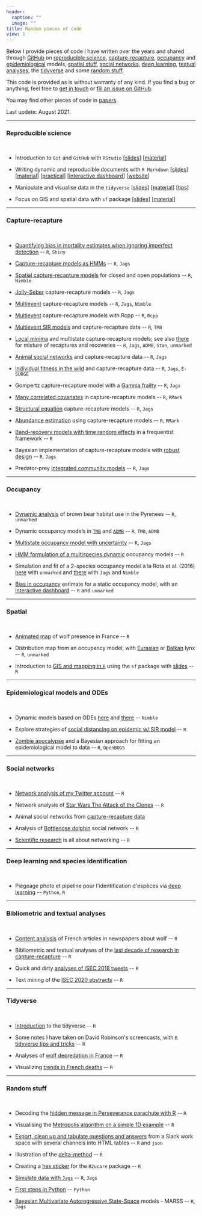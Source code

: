 ```yaml
---
header:
  caption: ""
  image: ""
title: Random pieces of code
view: 1
---
```


Below I provide pieces of code I have written over the years and shared through [GitHub](https://github.com/oliviergimenez) on [reproducible science](#reproducible-science), [capture-recapture](#capture-recapture),  [occupancy](#occupancy) and [epidemiological](#epidemiological-models-and-odes) models, [spatial stuff](#spatial), [social networks](#social-networks), [deep learning](#deep-learning-and-species-identification), [textual analyses](#bibliometric-and-textual-analyses), the [tidyverse](#tidyverse) and some [random stuff](#random-stuff).

This code is provided as is without warranty of any kind. If you find a bug or anything, feel free to [get in touch](mailto:olivier.gimenez@cefe.cnrs.fr) or [fill an issue on GitHub](https://docs.github.com/en/github/managing-your-work-on-github/creating-an-issue). 

You may find other pieces of code in [papers](https://oliviergimenez.github.io/publication/papers/).

Last update: August 2021.

<hr>

### Reproducible science

<br>

+ Introduction to `Git` and `GitHub` with `RStudio` [[slides](https://oliviergimenez.github.io/quick-intro-git-github-rstudio/#1)] [[material](https://github.com/oliviergimenez/quick-intro-git-github-rstudio)]

+ Writing dynamic and reproducible documents with `R Markdown` [[slides](https://oliviergimenez.github.io/intro_rmarkdown/#1)] [[material](https://github.com/oliviergimenez/intro_rmarkdown)] [[practical](https://github.com/oliviergimenez/intro_rmarkdown_practical)] [[interactive dashboard](https://github.com/oliviergimenez/bias_occupancy)] [[website](https://www.youtube.com/watch?v=4OUEss2XF7E&t=1s)]

+ Manipulate and visualise data in the `tidyverse` [[slides](https://oliviergimenez.github.io/intro_tidyverse/#1)] [[material](https://github.com/oliviergimenez/intro_tidyverse)] [[tips](https://oliviergimenez.github.io/tidyverse-tips/)]

+ Focus on GIS and spatial data with `sf` package [[slides](https://oliviergimenez.github.io/intro_spatialR/#1)] [[material](https://github.com/oliviergimenez/intro_spatialR)]

<hr>

### Capture-recapture

<br>

+ [Quantifying bias in mortality estimates when ignoring imperfect detection](https://github.com/oliviergimenez/bias_recovery) -- `R`, `Shiny` 

+ [Capture-recapture models as HMMs](https://github.com/oliviergimenez/IPMworkshop) -- `R`, `Jags` 

+ [Spatial capture-recapture models](https://github.com/oliviergimenez/basics_spatial_capturerecapture) for closed and open populations -- `R`, `Nimble` 

+ [Jolly-Seber](https://github.com/oliviergimenez/bayes-multistate-jollyseber) capture-recapture models -- `R`, `Jags`

+ [Multievent](https://github.com/oliviergimenez/multievent_jags_R) capture-recapture models --  `R`, `Jags`, `Nimble`

+ [Multievent](https://github.com/oliviergimenez/multieventRcpp) capture-recapture models with Rcpp --  `R`, `Rcpp`

+ [Multievent SIR models](https://github.com/oliviergimenez/sir_multievent) and capture-recapture data --  `R`, `TMB`

+ [Local minima](https://github.com/oliviergimenez/multistate_local_minima) and multistate capture-recapture models; see also [there](https://github.com/oliviergimenez/multistate_recaprecov) for mixture of recaptures and recoveries --  `R`, `Jags`, `ADMB`, `Stan`, `unmarked`

+ [Animal social networks](https://github.com/oliviergimenez/social_networks_capture_recapture) and capture-recapture data --  `R`, `Jags`
   
+ [Individual fitness in the wild](https://github.com/oliviergimenez/estim_fitness) and capture-recapture data --  `R`, `Jags`, `E-SURGE`

+ Gompertz capture-recapture model with a [Gamma frailty](https://github.com/oliviergimenez/GammaGompertzCR) --  `R`, `Jags`

+ [Many correlated covariates](https://github.com/oliviergimenez/p2cr) in capture-recapture models --  `R`, `RMark`

+  [Structural equation](https://github.com/oliviergimenez/sem_capturerecapture) capture-recapture models --  `R`, `Jags`

+ [Abundance estimation](https://github.com/oliviergimenez/abundance_estimation) using capture-recapture models --  `R`, `RMark`

+ [Band-recovery models with time random effects](https://github.com/oliviergimenez/mixed-bandrecovery-models) in a frequentist framework  --  `R`

+ Bayesian implementation of capture-recapture models with [robust design](https://github.com/oliviergimenez/bayesRD)  --  `R`, `Jags`

+ Predator-prey [integrated community models](https://github.com/oliviergimenez/predator_prey_icm) --  `R`, `Jags`

<hr>

### Occupancy

<br>

+ [Dynamic analysis](https://github.com/oliviergimenez/ursus_Pyrenees_occupancy) of brown bear habitat use in the Pyrenees --  `R`, `unmarked`

+ Dynamic occupancy models in [`TMB`](https://github.com/oliviergimenez/occupancy_TMB) and [`ADMB`](https://github.com/oliviergimenez/occupancy_in_ADMB) -- `R`, `TMB`, `ADMB`

+ [Multistate occupancy model with uncertainty](https://github.com/oliviergimenez/multistate_occupancy)  --  `R`, `Jags`

+ [HMM formulation of a multispecies dynamic](https://github.com/oliviergimenez/poaching_occupancy) occupancy models --  `R`

+ Simulation and fit of a 2-species occupancy model à la Rota et al. (2016) [here](https://github.com/oliviergimenez/2speciesoccupancy) with `unmarked` and [there](https://github.com/oliviergimenez/bayes2speciesoccupancy) with `Jags` and `Nimble`

+ [Bias in occupancy](https://github.com/oliviergimenez/bias_occupancy) estimate for a static occupancy model, with an [interactive dashboard](https://ecologicalstatistics.shinyapps.io/bias_occupancy/) -- `R` and `unmarked`

<hr>

### Spatial

<br>


+ [Animated map](https://github.com/oliviergimenez/tidytuesday/tree/master/2019/week52) of wolf presence in France --  `R`

+ Distribution map from an occupancy model, with [Eurasian](https://github.com/oliviergimenez/gis_map_occupancy) or [Balkan](https://github.com/oliviergimenez/occ_balkanlynx) lynx --  `R`, `unmarked`
   
+ Introduction to [GIS and mapping in `R`](https://github.com/oliviergimenez/intro_spatialR) using the `sf` package with [slides](https://oliviergimenez.github.io/introspatialR/) --  `R`

<hr>

### Epidemiological models and ODEs

<br>


+ Dynamic models based on ODEs [here](https://github.com/oliviergimenez/fitODEnimble) and [there](https://github.com/oliviergimenez/ODEnimble) --  `Nimble` 

+  Explore strategies of [social distancing on epidemic w/ SIR model](https://github.com/oliviergimenez/SIRcovid19#motivation) -- `R`

+ [Zombie apocalypse](https://github.com/oliviergimenez/fitODEswithOpenBUGS) and a Bayesian approach for fitting an epidemiological model to data --  `R`, `OpenBUGS`

<hr>

### Social networks

<br>

+ [Network analysis of my Twitter account](https://github.com/oliviergimenez/sna-twitter) --  `R`

+ Network analysis of [Star Wars The Attack of the Clones](https://github.com/oliviergimenez/starwars_network) --  `R`
   
+ Animal social networks from [capture-recapture data](https://github.com/oliviergimenez/social_networks_capture_recapture)

+ Analysis of [Bottlenose dolphin](https://github.com/oliviergimenez/tursiops_network_analysis) social network --  `R`

+ [Scientific research](https://github.com/oliviergimenez/phd-in-ecology-network) is all about networking --  `R`

<hr>

### Deep learning and species identification

<br>


+ Piégeage photo et pipeline pour l'identification d'espèces via [deep learning](https://github.com/oliviergimenez/DLcamtrap#pi%C3%A9geage-photo-et-pipeline-pour-lidentification-desp%C3%A8ces) -- `Python`, `R`

<hr> 

### Bibliometric and textual analyses

<br>


+ [Content analysis](https://github.com/oliviergimenez/wolf_content_analysis) of French articles in newspapers about wolf  --  `R`

+ Bibliometric and textual analyses of the [last decade of research in capture-recapture](https://github.com/oliviergimenez/appendix_capturerecapture_review) --  `R`

+ Quick and dirty [analyses of ISEC 2018 tweets](https://github.com/oliviergimenez/isec2018_tweet_analysis) --  `R`

+ Text mining of the [ISEC 2020 abstracts](https://github.com/oliviergimenez/textmining_isec2020/blob/master/textmining_isec2020abstracts.R) --  `R`


<hr>

### Tidyverse

<br>


+ [Introduction](https://github.com/oliviergimenez/intro_tidyverse#introduction-to-the-tidyverse) to the tidyverse --  `R`

+ Some notes I have taken on David Robinson's screencasts, with [`R` tidyverse tips and tricks](https://oliviergimenez.github.io/tidyverse-tips/) --  `R`

+ Analyses of [wolf depredation in France](https://github.com/oliviergimenez/analysesGeoloup) --  `R`

+ Visualizing [trends in French deaths](https://github.com/oliviergimenez/deces_coulmont) --  `R` 


<hr>

### Random stuff

<br>

+ Decoding the [hidden message in Perseverance parachute with R](https://gist.github.com/oliviergimenez/26236ed51d4d3a338637867f722992e3) -- `R`

+ Visualising the [Metropolis algorithm on a simple 1D example](https://gist.github.com/oliviergimenez/5ee33af9c8d947b72a39ed1764040bf3) -- `R`

+  [Export, clean up and tabulate questions and answers](https://gist.github.com/oliviergimenez/632f23b1bec63ffdffa8ebb139a55aed) from a Slack work space with several channels into HTML tables -- `R` and `json`

+ Illustration of the [delta-method](https://github.com/oliviergimenez/delta_method) --  `R`

+ Creating a [hex sticker](https://github.com/oliviergimenez/R2ucarehex) for the  `R2ucare` package --  `R`

+ [Simulate data with `Jags`](https://github.com/oliviergimenez/simul_with_jags)  --  `R`, `Jags`

+ [First steps in Python](https://github.com/oliviergimenez/firststepsinPython) -- `Python`

+ [Bayesian Multivariate Autoregressive State-Space](https://github.com/oliviergimenez/marss_jags) models - MARSS --  `R`, `Jags`



